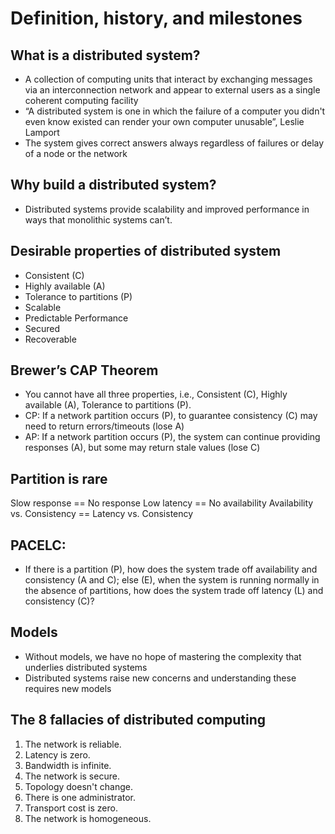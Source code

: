 # Definition, history, and milestones
## What is a distributed system?
- A collection of computing units that interact by exchanging messages via an interconnection network and appear to external users as a single coherent computing facility
- “A distributed system is one in which the failure of a computer you didn't even know existed can render your own computer unusable”, Leslie Lamport
- The system gives correct answers always regardless of failures or delay of a node or the network
## Why build a distributed system?
- Distributed systems provide scalability and improved performance in ways that monolithic systems can’t.
## Desirable properties of distributed system
- Consistent (C)
- Highly available (A)
- Tolerance to partitions (P)
- Scalable 
- Predictable Performance
- Secured
- Recoverable 
## Brewer’s CAP Theorem
-  You cannot have all three properties, i.e., Consistent (C), Highly available (A), Tolerance to partitions (P).
-  CP: If a network partition occurs (P), to guarantee consistency (C) may need to return errors/timeouts (lose A)
-  AP: If a network partition occurs (P), the system can continue providing responses (A), but some may return stale values (lose C)
## Partition is rare
Slow response == No response
Low latency == No availability
Availability vs. Consistency == Latency vs. Consistency 

## PACELC: 
- If there is a partition (P), how does the system trade off availability and consistency (A and C); else (E), when the system is running normally in the absence of partitions, how does the system trade off latency (L) and consistency (C)? 
## Models 
- Without models, we have no hope of mastering the complexity that underlies distributed systems
- Distributed systems raise new concerns and understanding these requires new models
## The 8 fallacies of distributed computing
1. The network is reliable.
2. Latency is zero.
3. Bandwidth is infinite.
4. The network is secure.
5. Topology doesn't change.
6. There is one administrator.
7. Transport cost is zero.
8. The network is homogeneous.
